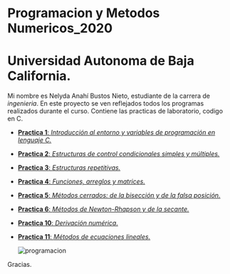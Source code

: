 
# Programacion y Metodos Numericos_2020
# Universidad Autonoma de Baja California.
Mi nombre es Nelyda Anahí Bustos Nieto, estudiante de la carrera de *ingenieria*. 
En este proyecto se ven reflejados todos los programas realizados durante el curso. Contiene las practicas de laboratorio, codigo en C.

* [**Practica 1**: _Introducción al entorno y variables de programación en lenguaje C._](https://github.com/nelydaBustos/NelydaBustos-PyMN-2020/tree/main/practica%201)
* [**Practica 2**: _Estructuras de control condicionales simples y múltiples._](https://github.com/nelydaBustos/NelydaBustos-PyMN-2020/tree/main/Practica%202)
* [**Practica 3**: _Estructuras repetitivas._](https://github.com/nelydaBustos/NelydaBustos-PyMN-2020/tree/main/practica%203)
* [**Practica 4**: _Funciones, arreglos y matrices._](https://github.com/nelydaBustos/NelydaBustos-PyMN-2020/tree/main/practica%204)
* [**Practica 5**: _Métodos cerrados: de la bisección y de la falsa posición._](https://github.com/nelydaBustos/NelydaBustos-PyMN-2020/tree/main/practica%205)
* [**Practica 6**: _Métodos de Newton-Rhapson y de la secante._](https://github.com/nelydaBustos/NelydaBustos-PyMN-2020/tree/main/practica%206)
* [**Practica 10**: _Derivación numérica._](https://github.com/nelydaBustos/NelydaBustos-PyMN-2020/tree/main/practica%2010)
* [**Practica 11**: _Métodos de ecuaciones lineales._](https://github.com/nelydaBustos/NelydaBustos-PyMN-2020/tree/main/practica%2011)



    ![programacion](https://cdn.dribbble.com/users/638428/screenshots/3641004/code2.gif)


Gracias. 
